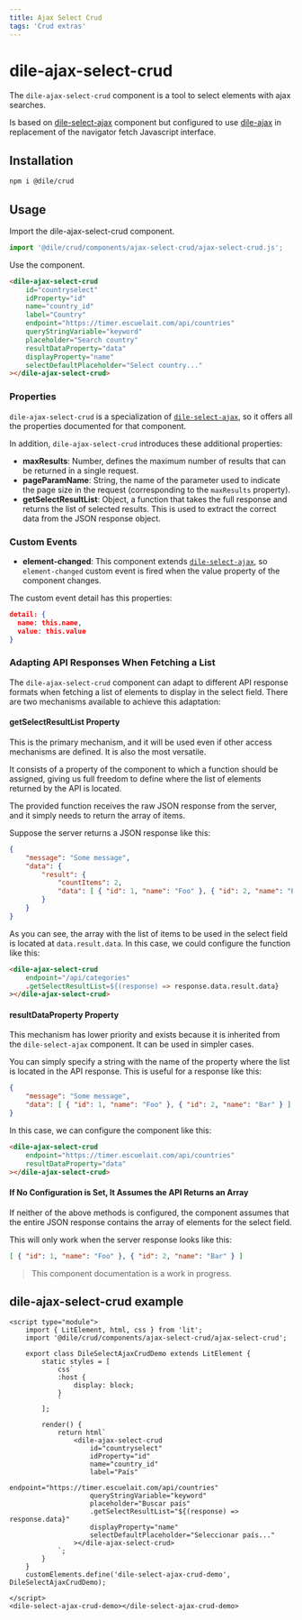 ```yaml
---
title: Ajax Select Crud
tags: 'Crud extras'
---
```


# dile-ajax-select-crud

The `dile-ajax-select-crud` component is a tool to select elements with ajax searches. 

Is based on [dile-select-ajax](/components/dile-select-ajax/) component but configured to use [dile-ajax](/components/dile-select-ajax/) in replacement of the navigator fetch Javascript interface.

## Installation

```bash
npm i @dile/crud
```

## Usage

Import the dile-ajax-select-crud component.

```javascript
import '@dile/crud/components/ajax-select-crud/ajax-select-crud.js';
```

Use the component.

```html
<dile-ajax-select-crud
    id="countryselect"
    idProperty="id"
    name="country_id"
    label="Country"
    endpoint="https://timer.escuelait.com/api/countries" 
    queryStringVariable="keyword"
    placeholder="Search country"
    resultDataProperty="data"
    displayProperty="name"
    selectDefaultPlaceholder="Select country..."
></dile-ajax-select-crud>
```

### Properties

`dile-ajax-select-crud` is a specialization of [`dile-select-ajax`](/components/dile-select-ajax/), so it offers all the properties documented for that component.

In addition, `dile-ajax-select-crud` introduces these additional properties:

- **maxResults**: Number, defines the maximum number of results that can be returned in a single request.
- **pageParamName**: String, the name of the parameter used to indicate the page size in the request (corresponding to the `maxResults` property).
- **getSelectResultList**: Object, a function that takes the full response and returns the list of selected results. This is used to extract the correct data from the JSON response object. 

### Custom Events

- **element-changed**: This component extends [`dile-select-ajax`](/components/dile-select-ajax/), so `element-changed` custom event is fired when the value property of the component changes.

The custom event detail has this properties:

```json
detail: {
  name: this.name,
  value: this.value
}
```

### Adapting API Responses When Fetching a List

The `dile-ajax-select-crud` component can adapt to different API response formats when fetching a list of elements to display in the select field. There are two mechanisms available to achieve this adaptation:

#### getSelectResultList Property

This is the primary mechanism, and it will be used even if other access mechanisms are defined. It is also the most versatile.

It consists of a property of the component to which a function should be assigned, giving us full freedom to define where the list of elements returned by the API is located.

The provided function receives the raw JSON response from the server, and it simply needs to return the array of items.

Suppose the server returns a JSON response like this:

```json
{
    "message": "Some message",
    "data": {
        "result": {
            "countItems": 2,
            "data": [ { "id": 1, "name": "Foo" }, { "id": 2, "name": "Bar" } ]
        }
    }
}
```

As you can see, the array with the list of items to be used in the select field is located at `data.result.data`. In this case, we could configure the function like this:

```html
<dile-ajax-select-crud
    endpoint="/api/categories" 
    .getSelectResultList=${(response) => response.data.result.data}
></dile-ajax-select-crud>
```

#### resultDataProperty Property

This mechanism has lower priority and exists because it is inherited from the `dile-select-ajax` component. It can be used in simpler cases.

You can simply specify a string with the name of the property where the list is located in the API response. This is useful for a response like this:

```json
{
    "message": "Some message",
    "data": [ { "id": 1, "name": "Foo" }, { "id": 2, "name": "Bar" } ]
}
```

In this case, we can configure the component like this:

```html
<dile-ajax-select-crud
    endpoint="https://timer.escuelait.com/api/countries" 
    resultDataProperty="data"
></dile-ajax-select-crud>
```

#### If No Configuration is Set, It Assumes the API Returns an Array

If neither of the above methods is configured, the component assumes that the entire JSON response contains the array of elements for the select field.

This will only work when the server response looks like this:

```json
[ { "id": 1, "name": "Foo" }, { "id": 2, "name": "Bar" } ]
```

> This component documentation is a work in progress.

## dile-ajax-select-crud example

```html:preview
<script type="module">
    import { LitElement, html, css } from 'lit';
    import '@dile/crud/components/ajax-select-crud/ajax-select-crud';

    export class DileSelectAjaxCrudDemo extends LitElement {
        static styles = [
            css`
            :host {
                display: block;
            }
            `
        ];

        render() {
            return html`
                <dile-ajax-select-crud
                    id="countryselect"
                    idProperty="id"
                    name="country_id"
                    label="País"
                    endpoint="https://timer.escuelait.com/api/countries" 
                    queryStringVariable="keyword"
                    placeholder="Buscar país"
                    .getSelectResultList="${(response) => response.data}"
                    displayProperty="name"
                    selectDefaultPlaceholder="Seleccionar país..."
                ></dile-ajax-select-crud>
            `;
        }
    }
    customElements.define('dile-select-ajax-crud-demo', DileSelectAjaxCrudDemo);

</script>
<dile-select-ajax-crud-demo></dile-select-ajax-crud-demo>
```